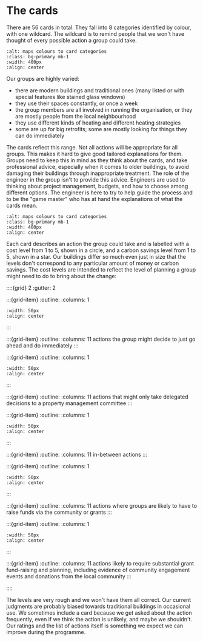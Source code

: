 # The cards

There are 56 cards in total.  They fall into 8 categories identified by colour, with one wildcard.  The wildcard is to remind people that we won't have thought of every possible action a group could take.  


```{image} ../images/card-categories.jpg
:alt: maps colours to card categories
:class: bg-primary mb-1
:width: 400px
:align: center
```

Our groups are highly varied:

-  there are modern buildings and traditional ones (many listed or with special features like stained glass windows)
- they use their spaces constantly, or once a week
- the group members are all involved in running the organisation, or they are mostly people from the local neighbourhood
- they use different kinds of heating and different heating strategies
- some are up for big retrofits; some are mostly looking for things they can do immediately

The cards reflect this range.   Not all actions will be appropriate for all groups.  This makes it hard to give good tailored explanations for them.  Groups need to keep this in mind as they think about the cards, and take professional advice, especially when it comes to older buildings, to avoid damaging their buildings through inappropriate treatment.  The role of the engineer in the group isn't to provide this advice.  Engineers are used to thinking about project management, budgets, and how to choose among different options.  The engineer is here to try to help guide the process and to be the "game master" who has at hand the explanations of what the cards mean.


```{image} ../images/card-costs-and-stars.jpg
:alt: maps colours to card categories
:class: bg-primary mb-1
:width: 400px
:align: center
```

Each card describes an action the group could take and is labelled with a cost level from 1 to 5, shown in a circle, and a carbon savings level from 1 to 5, shown in a star. Our buildings differ so much even just in size that the levels don't correspond to any particular amount of money or carbon savings.   The cost levels are intended to reflect the level of planning a group might need to do to bring about the change: 

::::{grid} 2
:gutter: 2

:::{grid-item}
:outline:
:columns: 1 
```{image} ../images/cost-1.jpg
:width: 50px
:align: center
```
:::

:::{grid-item}
:outline:
:columns: 11 
actions the group might decide to just go ahead and do immediately 
:::

:::{grid-item}
:outline:
:columns: 1
```{image} ../images/cost-2.jpg
:width: 50px
:align: center
```
:::

:::{grid-item}
:outline:
:columns: 11 
actions that might only take delegated decisions to a property management committee 
:::

:::{grid-item}
:outline:
:columns: 1 
```{image} ../images/cost-3.jpg
:width: 50px
:align: center
```
:::

:::{grid-item}
:outline:
:columns: 11
in-between actions
:::

:::{grid-item}
:outline:
:columns: 1 
```{image} ../images/cost-4.jpg
:width: 50px
:align: center
```
:::

:::{grid-item}
:outline:
:columns: 11
actions where groups are likely to have to raise funds via the community or grants
:::

:::{grid-item}
:outline:
:columns: 1
```{image} ../images/cost-5.jpg
:width: 50px
:align: center
```
:::

:::{grid-item}
:outline:
:columns: 11 
actions likely to require substantial grant fund-raising and planning, including evidence of community engagement events and donations from the local community 
:::

::::



The levels are very rough and we won't have them all correct.  Our current judgments are probably biased towards 
traditional buildings in occasional use.  We sometimes include a card because we get asked about the action frequently, even if we think the action is unlikely, and maybe we shouldn't.  Our ratings and the list of actions itself is something we expect we can improve during the programme.



